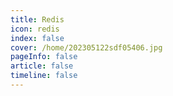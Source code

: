 ```yaml
---
title: Redis
icon: redis 
index: false
cover: /home/202305122sdf05406.jpg
pageInfo: false
article: false
timeline: false
---
```


